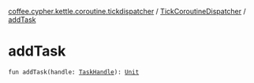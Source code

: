 [coffee.cypher.kettle.coroutine.tickdispatcher](../index.md) / [TickCoroutineDispatcher](index.md) / [addTask](./add-task.md)

# addTask

`fun addTask(handle: `[`TaskHandle`](../-task-handle/index.md)`): `[`Unit`](https://kotlinlang.org/api/latest/jvm/stdlib/kotlin/-unit/index.html)